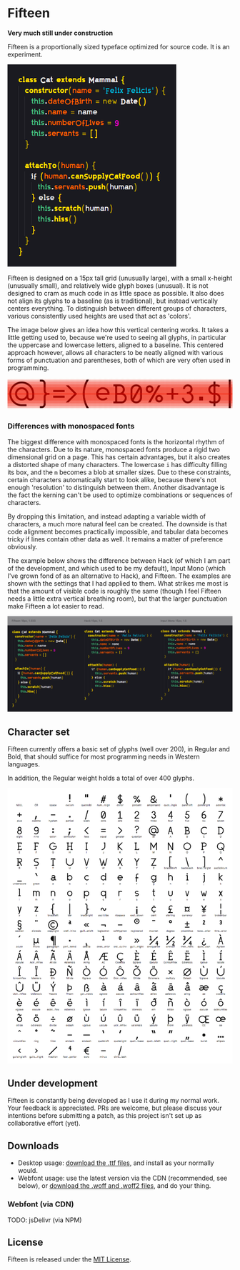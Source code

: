 # Fifteen

**Very much still under construction**

Fifteen is a proportionally sized typeface optimized for source code. It is an experiment.

![](images/javascript-cat.png)

Fifteen is designed on a 15px tall grid (unusually large), with a small x-height (unusually small), and relatively wide glyph boxes (unusual). It is not designed to cram as much code in as little space as possible. It also does not align its glyphs to a baseline (as is traditional), but instead vertically centers everything. To distinguish between different groups of characters, various consistently used heights are used that act as 'colors'.

The image below gives an idea how this vertical centering works. It takes a little getting used to, because we're used to seeing all glyphs, in particular the uppercase and lowercase letters, aligned to a baseline. This centered approach however, allows all characters to be neatly aligned with various forms of punctuation and parentheses, both of which are very often used in programming.

[![](images/vertical-grid-example.png)](images/vertical-grid-example.png)

### Differences with monospaced fonts

The biggest difference with monospaced fonts is the horizontal rhythm of the characters. Due to its nature, monospaced fonts produce a rigid two dimensional grid on a page. This has certain advantages, but it also creates a distorted shape of many characters. The lowercase `i` has difficulty filling its box, and the `m` becomes a blob at smaller sizes. Due to these constraints, certain characters automatically start to look alike, because there's not enough 'resolution' to distinguish between them. Another disadvantage is the fact the kerning can't be used to optimize combinations or sequences of characters.

By dropping this limitation, and instead adapting a variable width of characters, a much more natural feel can be created.
The downside is that code alignment becomes practically impossible, and tabular data becomes tricky if lines contain other data as well.
It remains a matter of preference obviously.

The example below shows the difference between Hack (of which I am part of the development, and which used to be my default), Input Mono (which I've grown fond of as an alternative to Hack), and Fifteen. The examples are shown with the settings that I had applied to them. What strikes me most is that the amount of visible code is roughly the same (though I feel Fifteen needs a little extra vertical breathing room), but that the larger punctuation make Fifteen a lot easier to read.

[![](images/javascript-cat-comparison.png)](images/javascript-cat-comparison.png)

## Character set

Fifteen currently offers a basic set of glyphs (well over 200), in Regular and Bold, that should suffice for most programming needs in Western languages.

In addition, the Regular weight holds a total of over 400 glyphs.

[![](images/character-set.png)](images/character-set.png)

## Under development

Fifteen is constantly being developed as I use it during my normal work. Your feedback is appreciated. PRs are welcome, but please discuss your intentions before submitting a patch, as this project isn't set up as collaborative effort (yet).

## Downloads

- Desktop usage: [download the .ttf files](build/ttf/Fifteen.zip), and install as your normally would.
- Webfont usage: use the latest version via the CDN (recommended, see below), or [download the .woff and .woff2 files](build/web/Fifteen-Web.zip), and do your thing.

### Webfont (via CDN)

TODO: jsDelivr (via NPM)

## License

Fifteen is released under the [MIT License](LICENSE]).
